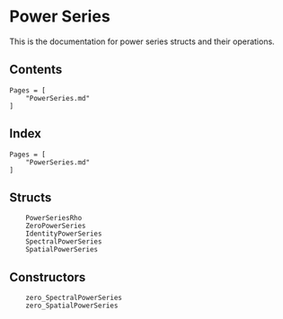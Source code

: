 # Power Series
This is the documentation for power series structs and their operations.

## Contents
```@contents
Pages = [
    "PowerSeries.md"
]
```

## Index
```@index
Pages = [
    "PowerSeries.md"
]
```

## Structs
```@docs
    PowerSeriesRho
    ZeroPowerSeries
    IdentityPowerSeries
    SpectralPowerSeries
    SpatialPowerSeries
```

## Constructors
```@docs
    zero_SpectralPowerSeries
    zero_SpatialPowerSeries
```